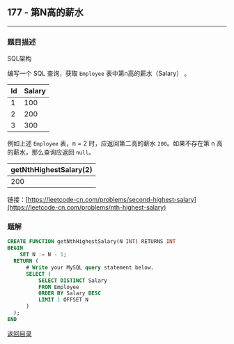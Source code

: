 ## **177 - 第N高的薪水**
---------------------------

### **题目描述**
SQL架构  

编写一个 SQL 查询，获取 `Employee` 表中第n高的薪水（Salary） 。


|Id|Salary|
|:-|:-|
|1|100|
|2|200|
|3|300|

例如上述 `Employee` 表，n = 2 时，应返回第二高的薪水 `200`。如果不存在第 n 高的薪水，那么查询应返回 `null`。


|getNthHighestSalary(2)|
|:-|
|200|


链接：[https://leetcode-cn.com/problems/second-highest-salary](https://leetcode-cn.com/problems/nth-highest-salary)


### **题解**
``` sql
CREATE FUNCTION getNthHighestSalary(N INT) RETURNS INT
BEGIN
    SET N := N - 1;
  RETURN (
      # Write your MySQL query statement below.
      SELECT (
          SELECT DISTINCT Salary
          FROM Employee
          ORDER BY Salary DESC
          LIMIT 1 OFFSET N
      )
  );
END
```


[返回目录](https://maxwell-l.github.io/WriteSomething/something/leetcode)